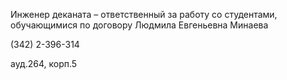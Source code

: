 Инженер деканата – ответственный за работу со студентами, обучающимися по договору
Людмила Евгеньевна Минаева
(342) 2-396-314
ауд.264, корп.5